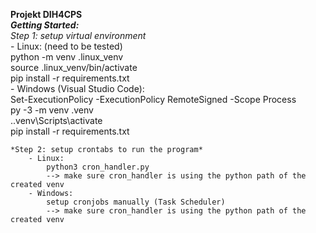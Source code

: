 **Projekt DIH4CPS**  
***Getting Started:***  
    *Step 1: setup virtual environment*  
        - Linux: (need to be tested)  
            python -m venv .linux_venv  
            source .linux_venv/bin/activate  
            pip install -r requirements.txt   
        - Windows (Visual Studio Code):  
            Set-ExecutionPolicy -ExecutionPolicy RemoteSigned -Scope Process  
            py -3 -m venv .venv  
            .\.venv\Scripts\activate   
            pip install -r requirements.txt   
              
    *Step 2: setup crontabs to run the program*  
        - Linux:   
            python3 cron_handler.py  
            --> make sure cron_handler is using the python path of the created venv  
        - Windows:  
            setup cronjobs manually (Task Scheduler)  
            --> make sure cron_handler is using the python path of the created venv  
